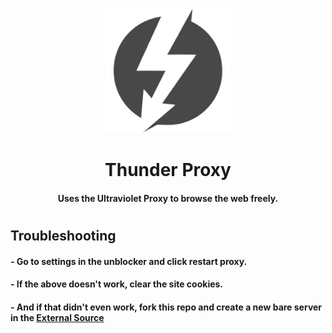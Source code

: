 <p align="center"><img src="/img/logo.png" height="200px" width="200px">
</p>

<h1 align="center">Thunder Proxy</h1>

<h4 align="center">Uses the Ultraviolet Proxy to browse the web freely.</h3>

<p align="center">

</a>
</p>
<h1></h1>


<h2>Troubleshooting</h2>

<h4> - Go to settings in the unblocker and click restart proxy.</h4>
<h4> - If the above doesn't work, clear the site cookies.</h4>
<h4> - And if that didn't even work, fork this repo and create a new bare server in the <a href="https://github.com/dragon731012/DM-unbl0cker-bare-server">External Source</a></h4>
